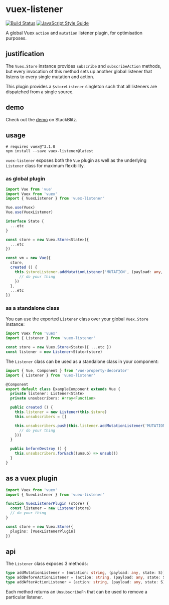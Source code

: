 # vuex-listener
[![Build Status](https://travis-ci.org/kiyui/vuex-listener.svg?branch=master)](https://travis-ci.org/kiyui/vuex-listener)
[![JavaScript Style Guide](https://img.shields.io/badge/code_style-standard-brightgreen.svg)](https://standardjs.com)

A global Vuex `action` and `mutation` listener plugin, for optimisation purposes.

## justification
The `Vuex.Store` instance provides `subscribe` and `subscribeAction` methods, but every invocation of this method sets up another global listener that listens to every single mutation and action.

This plugin provides a `$storeListener` singleton such that all listeners are dispatched from a single source.

## demo
Check out the [demo](https://stackblitz.com/edit/vuex-listener-demo) on StackBlitz.

## usage
```
# requires vuex@^3.1.0
npm install --save vuex-listener@latest
```

`vuex-listener` exposes both the `Vue` plugin as well as the underlying `Listener` class for maximum flexibility.

### as global plugin
```typescript
import Vue from 'vue'
import Vuex from 'vuex'
import { VuexListener } from 'vuex-listener'

Vue.use(Vuex)
Vue.use(VuexListener)

interface State {
  ...etc
}

const store = new Vuex.Store<State>({
  ...etc
})

const vm = new Vue({
  store,
  created () {
    this.$storeListener.addMutationListener('MUTATION', (payload: any, state: State) => {
      // do your thing
    })
  },
  ...etc
})
```

### as a standalone class
You can use the exported `Listener` class over your global `Vuex.Store` instance:
```typescript
import Vuex from 'vuex'
import { Listener } from 'vuex-listener'

const store = new Vuex.Store<State>({ ...etc })
const listener = new Listener<State>(store)
```
The `Listener` class can be used as a standalone class in your component:
```typescript
import { Vue, Component } from 'vue-property-decorator'
import { Listener } from 'vuex-listener'

@Component
export default class ExampleComponent extends Vue {
  private listener: Listener<State>
  private unsubscribers: Array<Function>

  public created () {
    this.listener = new Listener(this.$store)
    this.unsubscribers = []

    this.unsubscribers.push(this.listener.addMutationListener('MUTATION', (payload: any, state: State) => {
      // do your thing
    }))
  }

  public beforeDestroy () {
    this.unsubscribers.forEach((unsub) => unsub())
  }
}
```
## as a vuex plugin
```typescript
import Vuex from 'vuex'
import { VuexListener } from 'vuex-listener'

function VuexListenerPlugin (store) {
  const listener = new Listener(store)
  // do your thing
}

const store = new Vuex.Store({
  plugins: [VuexListenerPlugin]
})
```

## api
The `Listener` class exposes 3 methods:
```typescript
type addMutationListener = (mutation: string, (payload: any, state: S)) => UnsubscribeFn
type addBeforeActionListener = (action: string, (payload: any, state: S)) => UnsubscribeFn
type addAfterActionListener = (action: string, (payload: any, state: S)) => UnsubscribeFn
```
Each method returns an `UnsubscribeFn` that can be used to remove a particular listener.
